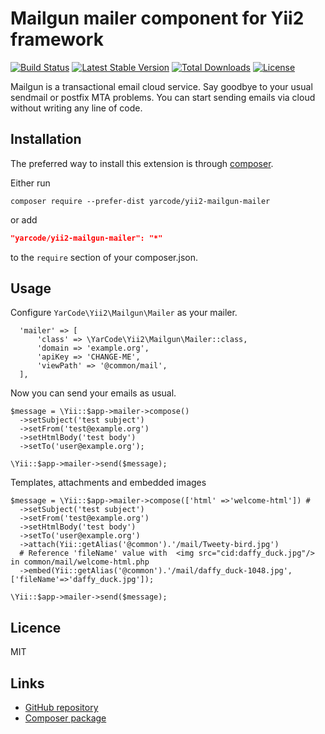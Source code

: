 # Mailgun mailer component for Yii2 framework

[![Build Status](https://travis-ci.org/yarcode/yii2-mailgun-mailer.svg?branch=master)](https://travis-ci.org/yarcode/yii2-mailgun-mailer)
[![Latest Stable Version](https://poser.pugx.org/yarcode/yii2-mailgun-mailer/v/stable)](https://packagist.org/packages/yarcode/yii2-mailgun-mailer)
[![Total Downloads](https://poser.pugx.org/yarcode/yii2-mailgun-mailer/downloads)](https://packagist.org/packages/yarcode/yii2-mailgun-mailer)
[![License](https://poser.pugx.org/yarcode/yii2-mailgun-mailer/license)](https://packagist.org/packages/yarcode/yii2-mailgun-mailer)

Mailgun is a transactional email cloud service. 
Say goodbye to your usual sendmail or postfix MTA problems. 
You can start sending emails via cloud without writing any line of code.

## Installation

The preferred way to install this extension is through
[composer](http://getcomposer.org/download/).

Either run

```
composer require --prefer-dist yarcode/yii2-mailgun-mailer
```

or add

```json
"yarcode/yii2-mailgun-mailer": "*"
```

to the `require` section of your composer.json.

## Usage
Configure `YarCode\Yii2\Mailgun\Mailer` as your mailer.
```
  'mailer' => [
      'class' => \YarCode\Yii2\Mailgun\Mailer::class,
      'domain => 'example.org',
      'apiKey => 'CHANGE-ME',
      'viewPath' => '@common/mail',
  ],
```
Now you can send your emails as usual.
```
$message = \Yii::$app->mailer->compose()
  ->setSubject('test subject')
  ->setFrom('test@example.org')
  ->setHtmlBody('test body')
  ->setTo('user@example.org');

\Yii::$app->mailer->send($message);
```

Templates, attachments and embedded images
```
$message = \Yii::$app->mailer->compose(['html' =>'welcome-html']) #
  ->setSubject('test subject')
  ->setFrom('test@example.org')
  ->setHtmlBody('test body')
  ->setTo('user@example.org')
  ->attach(Yii::getAlias('@common').'/mail/Tweety-bird.jpg')
  # Reference 'fileName' value with  <img src="cid:daffy_duck.jpg"/> in common/mail/welcome-html.php
  ->embed(Yii::getAlias('@common').'/mail/daffy_duck-1048.jpg', ['fileName'=>'daffy_duck.jpg']);

\Yii::$app->mailer->send($message);
```
## Licence ##

MIT
    
## Links ##

* [GitHub repository](https://github.com/yarcode/yii2-mailgun-mailer)
* [Composer package](https://packagist.org/packages/yarcode/yii2-mailgun-mailer)